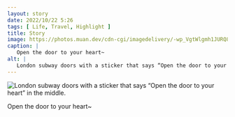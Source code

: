 ```yaml
---
layout: story
date: 2022/10/22 5:26
tags: [ Life, Travel, Highlight ]
title: Story
image: https://photos.muan.dev/cdn-cgi/imagedelivery/-wp_VgtWlgmh1JURQ8t1mg/a0b53052-fa66-4f83-ec13-e35e21fb0b00/public
caption: |
   Open the door to your heart~
alt: |
   London subway doors with a sticker that says “Open the door to your heart” in the middle.
---
```


![London subway doors with a sticker that says “Open the door to your heart” in the middle.](https://photos.muan.dev/cdn-cgi/imagedelivery/-wp_VgtWlgmh1JURQ8t1mg/a0b53052-fa66-4f83-ec13-e35e21fb0b00/public)

Open the door to your heart~
